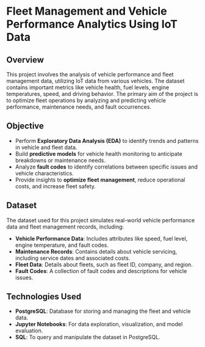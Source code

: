 # **Fleet Management and Vehicle Performance Analytics Using IoT Data**

## Overview  
This project involves the analysis of vehicle performance and fleet management data, utilizing IoT data from various vehicles. The dataset contains important metrics like vehicle health, fuel levels, engine temperatures, speed, and driving behavior. The primary aim of the project is to optimize fleet operations by analyzing and predicting vehicle performance, maintenance needs, and fault occurrences.

## Objective  
- Perform **Exploratory Data Analysis (EDA)** to identify trends and patterns in vehicle and fleet data.
- Build **predictive models** for vehicle health monitoring to anticipate breakdowns or maintenance needs.
- Analyze **fault codes** to identify correlations between specific issues and vehicle characteristics.
- Provide insights to **optimize fleet management**, reduce operational costs, and increase fleet safety.

## Dataset  
The dataset used for this project simulates real-world vehicle performance data and fleet management records, including:
- **Vehicle Performance Data**: Includes attributes like speed, fuel level, engine temperature, and fault codes.
- **Maintenance Records**: Contains details about vehicle servicing, including service dates and associated costs.
- **Fleet Data**: Details about fleets, such as fleet ID, company, and region.
- **Fault Codes**: A collection of fault codes and descriptions for vehicle issues.

## Technologies Used  
- **PostgreSQL**: Database for storing and managing the fleet and vehicle data.
- **Jupyter Notebooks**: For data exploration, visualization, and model evaluation.
- **SQL**: To query and manipulate the dataset in PostgreSQL.


